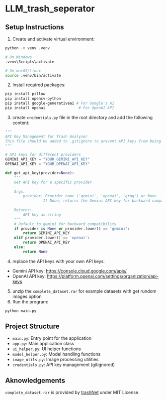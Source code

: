 # LLM_trash_seperator
 
## Setup Instructions

1. Create and activate virtual environment:
```bash
python -m venv .venv

# On Windows
.venv\Scripts\activate

# On macOS/Linux 
source .venv/bin/activate
```

2. Install required packages:
```bash
pip install pillow
pip install opencv-python
pip install google-generativeai # For Google's AI
pip install openai               # For OpenAI API
```

3. create `credentials.py` file in the root directory and add the following content:
```python
"""
API Key Management for Trash Analyzer
This file should be added to .gitignore to prevent API keys from being committed
"""

# API keys for different providers
GEMINI_API_KEY = "YOUR_GEMINI_API_KEY"
OPENAI_API_KEY = "YOUR_OPENAI_API_KEY"

def get_api_key(provider=None):
    """
    Get API key for a specific provider
    
    Args:
        provider: Provider name ('gemini', 'openai', 'groq') or None
                 If None, returns the Gemini API key for backward compatibility
    
    Returns:
        API key as string
    """
    # Default to gemini for backward compatibility
    if provider is None or provider.lower() == 'gemini':
        return GEMINI_API_KEY
    elif provider.lower() == 'openai':
        return OPENAI_API_KEY
    else:
        return None
```
4. replace the API keys with your own API keys. 
- Gemini API key: https://console.cloud.google.com/apis/
- OpenAI API key: https://platform.openai.com/settings/organization/api-keys

5. unzip the `complete_dataset.rar` for example datasets with get rundom images option
6. Run the program:
```bash
python main.py
```

## Project Structure
- `main.py`: Entry point for the application
- `app.py`: Main application class
- `ui_helper.py`: UI helper functions
- `model_helper.py`: Model handling functions
- `image_utils.py`: Image processing utilities
- `credentials.py`: API key management (gitignored)

## Aknowledgements
`complete_dataset.rar` is provided by [trashNet](https://github.com/garythung/trashnet.git) under MIT License.